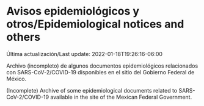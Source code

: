 # Avisos epidemiológicos y otros/Epidemiological notices and others

Última actualización/Last update: 2022-01-18T19:26:16-06:00

Archivo (incompleto) de algunos documentos epidemiológicos relacionados con SARS-CoV-2/COVID-19 disponibles en el sitio del Gobierno Federal de México.

(Incomplete) Archive of some epidemiological documents related to SARS-CoV-2/COVID-19 available in the site of the Mexican Federal Government.
